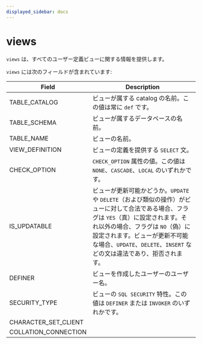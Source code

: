 ```yaml
---
displayed_sidebar: docs
---
```


# views

`views` は、すべてのユーザー定義ビューに関する情報を提供します。

`views` には次のフィールドが含まれています:

| **Field**            | **Description**                                              |
| -------------------- | ------------------------------------------------------------ |
| TABLE_CATALOG        | ビューが属する catalog の名前。この値は常に `def` です。 |
| TABLE_SCHEMA         | ビューが属するデータベースの名前。                          |
| TABLE_NAME           | ビューの名前。                                               |
| VIEW_DEFINITION      | ビューの定義を提供する `SELECT` 文。                         |
| CHECK_OPTION         | `CHECK_OPTION` 属性の値。この値は `NONE`、`CASCADE`、`LOCAL` のいずれかです。 |
| IS_UPDATABLE         | ビューが更新可能かどうか。`UPDATE` や `DELETE`（および類似の操作）がビューに対して合法である場合、フラグは `YES`（真）に設定されます。それ以外の場合、フラグは `NO`（偽）に設定されます。ビューが更新不可能な場合、`UPDATE`、`DELETE`、`INSERT` などの文は違法であり、拒否されます。 |
| DEFINER              | ビューを作成したユーザーのユーザー名。                       |
| SECURITY_TYPE        | ビューの `SQL SECURITY` 特性。この値は `DEFINER` または `INVOKER` のいずれかです。 |
| CHARACTER_SET_CLIENT |                                                              |
| COLLATION_CONNECTION |                                                              |